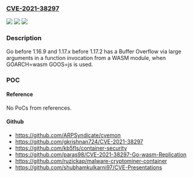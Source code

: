 ### [CVE-2021-38297](https://cve.mitre.org/cgi-bin/cvename.cgi?name=CVE-2021-38297)
![](https://img.shields.io/static/v1?label=Product&message=n%2Fa&color=blue)
![](https://img.shields.io/static/v1?label=Version&message=n%2Fa&color=blue)
![](https://img.shields.io/static/v1?label=Vulnerability&message=n%2Fa&color=brighgreen)

### Description

Go before 1.16.9 and 1.17.x before 1.17.2 has a Buffer Overflow via large arguments in a function invocation from a WASM module, when GOARCH=wasm GOOS=js is used.

### POC

#### Reference
No PoCs from references.

#### Github
- https://github.com/ARPSyndicate/cvemon
- https://github.com/gkrishnan724/CVE-2021-38297
- https://github.com/kb5fls/container-security
- https://github.com/paras98/CVE-2021-38297-Go-wasm-Replication
- https://github.com/ruzickap/malware-cryptominer-container
- https://github.com/shubhamkulkarni97/CVE-Presentations

